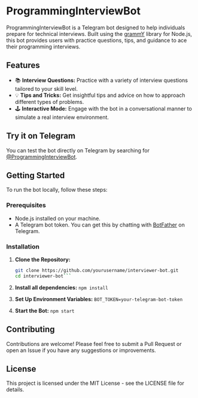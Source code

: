 # ProgrammingInterviewBot

ProgrammingInterviewBot is a Telegram bot designed to help individuals prepare for technical interviews. Built using the [grammY](https://grammy.dev/) library for Node.js, this bot provides users with practice questions, tips, and guidance to ace their programming interviews.

## Features

- 📚 **Interview Questions:** Practice with a variety of interview questions tailored to your skill level.
- 💡 **Tips and Tricks:** Get insightful tips and advice on how to approach different types of problems.
- 🕹️ **Interactive Mode:** Engage with the bot in a conversational manner to simulate a real interview environment.

## Try it on Telegram

You can test the bot directly on Telegram by searching for [@ProgrammingInterviewBot](https://t.me/ProgrammingInterviewBot).

## Getting Started

To run the bot locally, follow these steps:

### Prerequisites

- Node.js installed on your machine.
- A Telegram bot token. You can get this by chatting with [BotFather](https://t.me/BotFather) on Telegram.

### Installation

1. **Clone the Repository:**

   ```bash
   git clone https://github.com/yourusername/interviewer-bot.git
   cd interviewer-bot```
   
2. **Install all dependencies:**
    ```npm install```
3. **Set Up Environment Variables:**
   ```BOT_TOKEN=your-telegram-bot-token```
4. **Start the Bot:**
   ```npm start```


## Contributing
Contributions are welcome! Please feel free to submit a Pull Request or open an Issue if you have any suggestions or improvements.

## License
This project is licensed under the MIT License - see the LICENSE file for details.

